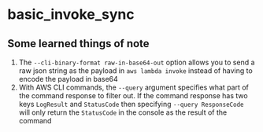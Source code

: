# basic_invoke_sync

## Some learned things of note
1. The `--cli-binary-format raw-in-base64-out` option allows you to send a raw json string as the payload in `aws lambda invoke` instead of having to encode the payload in base64
2. With AWS CLI commands, the `--query` argument specifies what part of the command response to filter out. If the command response has two keys `LogResult` and `StatusCode` then specifying `--query ResponseCode` will only return the `StatusCode` in the console as the result of the command